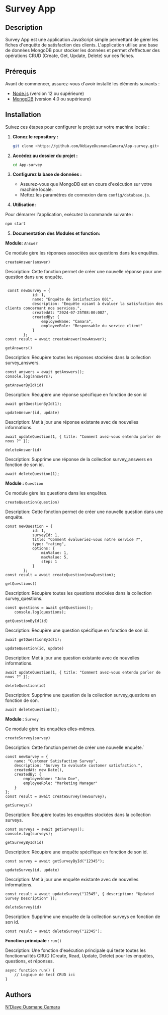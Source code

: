 # Survey App

## Description

Survey App est une application JavaScript simple permettant de gérer les fiches d'enquête de satisfaction des clients. L'application utilise une base de données MongoDB pour stocker les données et permet d'effectuer des opérations CRUD (Create, Get, Update, Delete) sur ces fiches.

## Prérequis

Avant de commencer, assurez-vous d'avoir installé les éléments suivants :

- [Node.js](https://nodejs.org/) (version 12 ou supérieure)
- [MongoDB](https://www.mongodb.com/try/download/community) (version 4.0 ou supérieure)

## Installation

Suivez ces étapes pour configurer le projet sur votre machine locale :

1. **Clonez le repository :**

    ```bash
    git clone <https://github.com/NdiayeOusmanaCamara/App-survey.git>
    ```

2. **Accédez au dossier du projet :**

    ```bash
    cd App-survey
    ```


3. **Configurez la base de données :**

    - Assurez-vous que MongoDB est en cours d'exécution sur votre machine locale.
    - Mettez les paramètres de connexion dans `config/database.js`.

4. **Utilisation:**

Pour démarrer l'application, exécutez la commande suivante :

```bash
npm start

```

5. **Documentation des Modules et function:**

**Module:** `Answer`

Ce module gère les réponses associées aux questions dans les enquêtes.

`createAnswer(answer)`

 Description: Cette fonction permet de créer une nouvelle réponse pour une question dans une enquête.
    

```  créer une nouvelle réponse

 const newSurvey = {   
            id: 1,
            name: "Enquête de Satisfaction 001",
            description: "Enquête visant à évaluer la satisfaction des clients concernant nos services.",
            createdAt: "2024-07-25T08:00:00Z",
            createdBy: {
                employeeName: "Camara",
                employeeRole: "Responsable du service client"
            }
        };
const result = await createAnswer(newAnswer);
```
`getAnswers()`

Description: Récupère toutes les réponses stockées dans la collection survey_answers.

```Lire toutes les réponses
const answers = await getAnswers();
console.log(answers);
```
`getAnswerById(id)`

Description: Récupère une réponse spécifique en fonction de son id

```Récupère une réponse spécifique
await getQuestionById(1);
```
`updateAnswer(id, update)`

Description: Met à jour une réponse existante avec de nouvelles informations.

```Mettre à jour une reponse
await updateQuestion(1, { title: "Comment avez-vous entendu parler de nous ?" });
```
`deleteAnswer(id)`

Description: Supprime une réponse de la collection survey_answers en fonction de son id.

```Supprimer une reponse
await deleteQuestion(1);
```
**Module :**  `Question`

Ce module gère les questions dans les enquêtes.

`createQuestion(question)`

Description: Cette fonction permet de créer une nouvelle question dans une enquête.

```Créer une nouvelle question
const newQuestion = {
            id: 1,
            surveyId: 1,
            title: "Comment évalueriez-vous notre service ?",
            type: "rating",
            options: {
                minValue: 1,
                maxValue: 5,
                step: 1
            }
        };
const result = await createQuestion(newQuestion);
```

`getQuestions()`

Description: Récupère toutes les questions stockées dans la collection survey_questions.
````Lire les questions 
const questions = await getQuestions();
    console.log(questions);
````
`getQuestionById(id)`

Description: Récupère une question spécifique en fonction de son id.
```Lire une question
await getQuestionById(1);
```
`updateQuestion(id, update)`

Description: Met à jour une question existante avec de nouvelles informations.
```Mettre à jour une question
await updateQuestion(1, { title: "Comment avez-vous entendu parler de nous ?" });
```
`deleteQuestion(id)`

Description: Supprime une question de la collection survey_questions en fonction de son.
```Supprimer une question
await deleteQuestion(1);
```
**Module :**  `Survey`

Ce module gère les enquêtes elles-mêmes.

`createSurvey(survey)`

Description: Cette fonction permet de créer une nouvelle enquête.`
```Créer une nouvelle enquete
const newSurvey = {
    name: "Customer Satisfaction Survey",
    description: "Survey to evaluate customer satisfaction.",
    createdAt: new Date(),
    createdBy: {
        employeeName: "John Doe",
        employeeRole: "Marketing Manager"
    }
};
const result = await createSurvey(newSurvey);
```
`getSurveys()`

Description: Récupère toutes les enquêtes stockées dans la collection surveys.
```Recupere les enquetes
const surveys = await getSurveys();
console.log(surveys);
```
`getSurveyById(id)`

Description: Récupère une enquête spécifique en fonction de son id.
```Lire une enquete spécifique
const survey = await getSurveyById("12345");
```
`updateSurvey(id, update)`

Description: Met à jour une enquête existante avec de nouvelles informations.
```Metre à jour une enquete
const result = await updateSurvey("12345", { description: "Updated Survey Description" });
```
`deleteSurvey(id)`

Description: Supprime une enquête de la collection surveys en fonction de son id.
```Supprimer une enquête
const result = await deleteSurvey("12345");

```
**Fonction principale :** `run()`

Description: Une fonction d'exécution principale qui teste toutes les fonctionnalités CRUD (Create, Read, Update, Delete) pour les enquêtes, questions, et réponses.
```fonction principal
async function run() {
    // Logique de test CRUD ici
}
```


## Authors

[N'Diaye Ousmane Camara](https://github.com/NdiayeOusmanaCamara)
